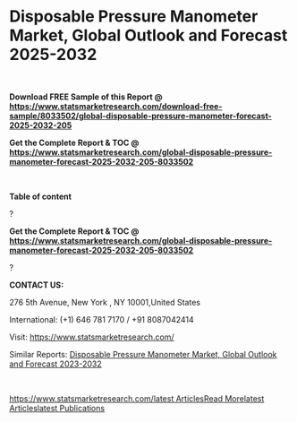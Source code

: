 <h1>Disposable Pressure Manometer Market, Global Outlook and Forecast 2025-2032</h1><br/><p><strong>Download FREE Sample of this Report @ <a href="https://www.statsmarketresearch.com/download-free-sample/8033502/global-disposable-pressure-manometer-forecast-2025-2032-205">https://www.statsmarketresearch.com/download-free-sample/8033502/global-disposable-pressure-manometer-forecast-2025-2032-205</a></strong></p>
 
 
 
 <div><b>Get the Complete Report & TOC @ <a href="https://www.statsmarketresearch.com/global-disposable-pressure-manometer-forecast-2025-2032-205-8033502">https://www.statsmarketresearch.com/global-disposable-pressure-manometer-forecast-2025-2032-205-8033502</a></b></div>
 
 
 
 <p><br />
 
 <b>Table of content</b></p>
 
 
 
 <p>? </p>
 
 
 
 <div><b>Get the Complete Report & TOC @ <a href="https://www.statsmarketresearch.com/global-disposable-pressure-manometer-forecast-2025-2032-205-8033502">https://www.statsmarketresearch.com/global-disposable-pressure-manometer-forecast-2025-2032-205-8033502</a></b></div>
 
 
 
 <p>? </p>
 
 
 
 <p><b>CONTACT US:</b><br />
 
 276 5th Avenue, New York , NY 10001,United States<br />
 
 International: (+1) 646 781 7170 / +91 8087042414<br />
 
 Visit: <a href="https://www.statsmarketresearch.com/">https://www.statsmarketresearch.com/</a><br />
 
 Similar Reports: <a href="https://www.statsmarketresearch.com/global-disposable-pressure-manometer-forecast-2025-2032-205-8033502">Disposable Pressure Manometer Market, Global Outlook and Forecast 2023-2032</a><br />
 
 <br />
 
 <a href="https://gyeongbokgung.com">https://www.statsmarketresearch.com/</a><a href="https://hallyeomaritime.com">latest Articles</a><a href="https://jingwansa.com">Read More</a><a href="https://nguoiviet.jp/">latest Articles</a><a href="https://www.intelmarketresearch.com/">latest Publications</a></p>